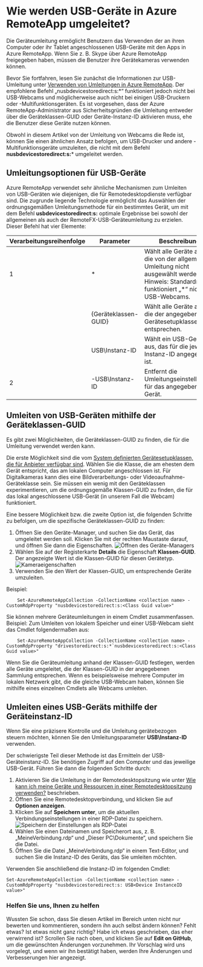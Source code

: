 <properties 
    pageTitle="Wie werden USB-Geräte in Azure RemoteApp umgeleitet? | Microsoft Azure" 
    description="Erfahren Sie, wie USB-Geräte in Azure RemoteApp umgeleitet werden." 
    services="remoteapp" 
	documentationCenter="" 
    authors="lizap" 
    manager="mbaldwin" />

<tags 
    ms.service="remoteapp" 
    ms.workload="compute" 
    ms.tgt_pltfrm="na" 
    ms.devlang="na" 
    ms.topic="article" 
    ms.date="03/28/2016" 
    ms.author="elizapo" />



# Wie werden USB-Geräte in Azure RemoteApp umgeleitet?

Die Geräteumleitung ermöglicht Benutzern das Verwenden der an ihren Computer oder ihr Tablet angeschlossenen USB-Geräte mit den Apps in Azure RemoteApp. Wenn Sie z. B. Skype über Azure RemoteApp freigegeben haben, müssen die Benutzer ihre Gerätekameras verwenden können.

Bevor Sie fortfahren, lesen Sie zunächst die Informationen zur USB-Umleitung unter [Verwenden von Umleitungen in Azure RemoteApp](remoteapp-redirection.md). Der empfohlene Befehl „nusbdevicestoredirect:s:*“ funktioniert jedoch nicht bei USB-Webcams und möglicherweise auch nicht bei einigen USB-Druckern oder -Multifunktionsgeräten. Es ist vorgesehen, dass der Azure RemoteApp-Administrator aus Sicherheitsgründen die Umleitung entweder über die Geräteklassen-GUID oder Geräte-Instanz-ID aktivieren muss, ehe die Benutzer diese Geräte nutzen können.

Obwohl in diesem Artikel von der Umleitung von Webcams die Rede ist, können Sie einen ähnlichen Ansatz befolgen, um USB-Drucker und andere -Multifunktionsgeräte umzuleiten, die nicht mit dem Befehl **nusbdevicestoredirect:s:*** umgeleitet werden.

## Umleitungsoptionen für USB-Geräte
Azure RemoteApp verwendet sehr ähnliche Mechanismen zum Umleiten von USB-Geräten wie diejenigen, die für Remotedesktopdienste verfügbar sind. Die zugrunde liegende Technologie ermöglicht das Auswählen der ordnungsgemäßen Umleitungsmethode für ein bestimmtes Gerät, um mit dem Befehl **usbdevicestoredirect:s:** optimale Ergebnisse bei sowohl der allgemeinen als auch der RemoteFX-USB-Geräteumleitung zu erzielen. Dieser Befehl hat vier Elemente:

| Verarbeitungsreihenfolge | Parameter | Beschreibung |
|------------------|---------------------|----------------------------------------------------------------------------------------------------------------------------|
| 1 | * | Wählt alle Geräte aus, die von der allgemeinen Umleitung nicht ausgewählt werden. Hinweis: Standardmäßig funktioniert „*“ nicht für USB-Webcams. |
| | {Geräteklassen-GUID} | Wählt alle Geräte aus, die der angegebenen Gerätesetupklasse entsprechen. |
| | USB\\Instanz-ID | Wählt ein USB-Gerät aus, das für die jeweilige Instanz-ID angegeben ist. |
| 2 | -USB\\Instanz-ID | Entfernt die Umleitungseinstellungen für das angegebene Gerät. |

## Umleiten von USB-Geräten mithilfe der Geräteklassen-GUID
Es gibt zwei Möglichkeiten, die Geräteklassen-GUID zu finden, die für die Umleitung verwendet werden kann.

Die erste Möglichkeit sind die vom [System definierten Gerätesetupklassen, die für Anbieter verfügbar sind](https://msdn.microsoft.com/library/windows/hardware/ff553426.aspx). Wählen Sie die Klasse, die am ehesten dem Gerät entspricht, das am lokalen Computer angeschlossen ist. Für Digitalkameras kann dies eine Bildverarbeitungs- oder Videoaufnahme-Geräteklasse sein. Sie müssen ein wenig mit den Geräteklassen experimentieren, um die ordnungsgemäße Klassen-GUID zu finden, die für das lokal angeschlossene USB-Gerät (in unserem Fall die Webcam) funktioniert.

Eine bessere Möglichkeit bzw. die zweite Option ist, die folgenden Schritte zu befolgen, um die spezifische Geräteklassen-GUID zu finden:

1. Öffnen Sie den Geräte-Manager, und suchen Sie das Gerät, das umgeleitet werden soll. Klicken Sie mit der rechten Maustaste darauf, und öffnen Sie dann die Eigenschaften. ![Öffnen des Geräte-Managers](./media/remoteapp-usbredir/ra-devicemanager.png)
2. Wählen Sie auf der Registerkarte **Details** die Eigenschaft **Klassen-GUID**. Der angezeigte Wert ist die Klassen-GUID für diesen Gerätetyp. ![Kameraeigenschaften](./media/remoteapp-usbredir/ra-classguid.png)
3. Verwenden Sie den Wert der Klassen-GUID, um entsprechende Geräte umzuleiten.

Beispiel:

		Set-AzureRemoteAppCollection -CollectionName <collection name> -CustomRdpProperty "nusbdevicestoredirect:s:<Class Guid value>"

Sie können mehrere Geräteumleitungen in einem Cmdlet zusammenfassen. Beispiel: Zum Umleiten von lokalem Speicher und einer USB-Webcam sieht das Cmdlet folgendermaßen aus:

		Set-AzureRemoteAppCollection -CollectionName <collection name> -CustomRdpProperty "drivestoredirect:s:*`nusbdevicestoredirect:s:<Class Guid value>"

Wenn Sie die Geräteumleitung anhand der Klassen-GUID festlegen, werden alle Geräte umgeleitet, die der Klassen-GUID in der angegebenen Sammlung entsprechen. Wenn es beispielsweise mehrere Computer im lokalen Netzwerk gibt, die die gleiche USB-Webcam haben, können Sie mithilfe eines einzelnen Cmdlets alle Webcams umleiten.

## Umleiten eines USB-Geräts mithilfe der Geräteinstanz-ID

Wenn Sie eine präzisere Kontrolle und die Umleitung gerätebezogen steuern möchten, können Sie den Umleitungsparameter **USB\\Instanz-ID** verwenden.

Der schwierigste Teil dieser Methode ist das Ermitteln der USB-Geräteinstanz-ID. Sie benötigen Zugriff auf den Computer und das jeweilige USB-Gerät. Führen Sie dann die folgenden Schritte durch:

1. Aktivieren Sie die Umleitung in der Remotedesktopsitzung wie unter [Wie kann ich meine Geräte und Ressourcen in einer Remotedesktopsitzung verwenden?](http://windows.microsoft.com/de-DE/windows7/How-can-I-use-my-devices-and-resources-in-a-Remote-Desktop-session) beschrieben.
2. Öffnen Sie eine Remotedesktopverbindung, und klicken Sie auf **Optionen anzeigen**.
3. Klicken Sie auf **Speichern unter**, um die aktuellen Verbindungseinstellungen in einer RDP-Datei zu speichern. ![Speichern der Einstellungen als RDP-Datei](./media/remoteapp-usbredir/ra-saveasrdp.png)
4. Wählen Sie einen Dateinamen und Speicherort aus, z. B. „MeineVerbindung.rdp“ und „Dieser PC\\Dokumente“, und speichern Sie die Datei.
5. Öffnen Sie die Datei „MeineVerbindung.rdp“ in einem Text-Editor, und suchen Sie die Instanz-ID des Geräts, das Sie umleiten möchten.

Verwenden Sie anschließend die Instanz-ID im folgenden Cmdlet:

	Set-AzureRemoteAppCollection -CollectionName <collection name> -CustomRdpProperty "nusbdevicestoredirect:s: USB<Device InstanceID value>"



### Helfen Sie uns, Ihnen zu helfen 
Wussten Sie schon, dass Sie diesen Artikel im Bereich unten nicht nur bewerten und kommentieren, sondern ihn auch selbst ändern können? Fehlt etwas? Ist etwas nicht ganz richtig? Habe ich etwas geschrieben, das eher verwirrend ist? Scrollen Sie nach oben, und klicken Sie auf **Edit on GitHub**, um die gewünschten Änderungen vorzunehmen. Ihr Vorschlag wird uns vorgelegt, und wenn wir ihn bestätigt haben, werden Ihre Änderungen und Verbesserungen hier angezeigt.

<!---HONumber=AcomDC_0330_2016-->
